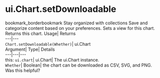  
#  ui.Chart.setDownloadable 
bookmark_borderbookmark Stay organized with collections  Save and categorize content based on your preferences.
Sets a view for this chart. 
Returns this chart.
Usage| Returns  
---|---  
`Chart.setDownloadable(Whether)`| ui.Chart  
Argument| Type| Details  
---|---|---  
this: `ui.chart`| ui.Chart| The ui.Chart instance.  
`Whether`| Boolean| the chart can be downloaded as CSV, SVG, and PNG.  
Was this helpful?
